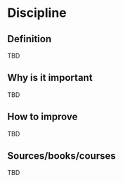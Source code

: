 # Discipline

## Definition

TBD

## Why is it important

TBD

## How to improve

TBD

## Sources/books/courses

TBD